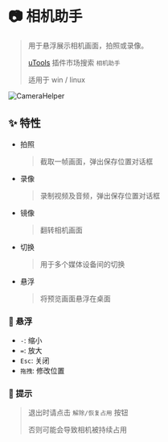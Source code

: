 # 📷 相机助手

> 用于悬浮展示相机画面，拍照或录像。
>
> [uTools](https://www.u.tools/) 插件市场搜索 `相机助手`
>
> 适用于 win / linux

![CameraHelper](https://https://img.fzf404.art/camerahelper/show.webp)

## ✨ 特性

- 拍照

  > 截取一帧画面，弹出保存位置对话框

- 录像

  > 录制视频及音频，弹出保存位置对话框

- 镜像

  > 翻转相机画面

- 切换

  > 用于多个媒体设备间的切换

- 悬浮

  > 将预览画面悬浮在桌面

### 🎈 悬浮

- `-`: 缩小
- `=`: 放大
- `Esc`: 关闭
- `拖拽`: 修改位置

### 💊 提示

> 退出时请点击 `解除/恢复占用` 按钮
>
> 否则可能会导致相机被持续占用
